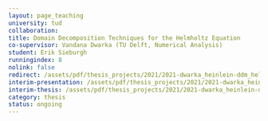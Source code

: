 ```yaml
---
layout: page_teaching
university: tud
collaboration:
title: Domain Decomposition Techniques for the Helmholtz Equation
co-supervisor: Vandana Dwarka (TU Delft, Numerical Analysis)
student: Erik Sieburgh
runningindex: 8
nolink: false
redirect: /assets/pdf/thesis_projects/2021/2021-dwarka_heinlein-ddm_helmholtz/project_description.pdf
interim-presentation: /assets/pdf/thesis_projects/2021/2021-dwarka_heinlein-ddm_helmholtz/interim_presentation.pdf
interim-thesis: /assets/pdf/thesis_projects/2021/2021-dwarka_heinlein-ddm_helmholtz/interim_thesis.pdf
category: thesis
status: ongoing
---
```

